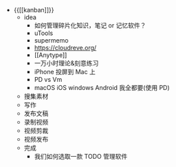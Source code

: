 - {{[[kanban]]}}
    - idea
        - 如何管理碎片化知识，笔记 or 记忆软件？
        - uTools
        - supermemo
        - https://cloudreve.org/
        - [[Anytype]]
        - 一万小时理论&刻意练习
        - iPhone 投屏到 Mac 上
        - PD vs Vm
        - macOS iOS windows Android 我全都要(使用 PD)
    - 搜集素材
    - 写作
    - 发布文稿
    - 录制视频
    - 视频剪裁
    - 视频发布
    - 完成
        - 我们如何选取一款 TODO 管理软件

